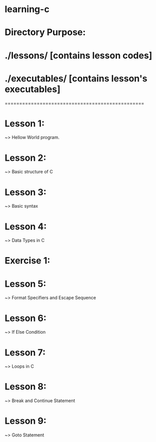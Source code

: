 # learning-c

# Directory Purpose:
# ./lessons/ [contains lesson codes]
# ./executables/ [contains lesson's executables]
================================================

# Lesson 1:
~> Hellow World program.

# Lesson 2:

~> Basic structure of C

# Lesson 3:
~> Basic syntax

# Lesson 4:
~> Data Types in C

# Exercise 1:

# Lesson 5:
~> Format Specifiers and Escape Sequence

# Lesson 6:
~> If Else Condition

# Lesson 7:
~> Loops in C

# Lesson 8:
~> Break and Continue Statement

# Lesson 9:
~> Goto Statement